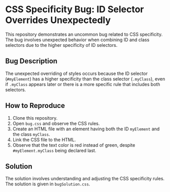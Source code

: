 # CSS Specificity Bug: ID Selector Overrides Unexpectedly

This repository demonstrates an uncommon bug related to CSS specificity. The bug involves unexpected behavior when combining ID and class selectors due to the higher specificity of ID selectors.

## Bug Description
The unexpected overriding of styles occurs because the ID selector (`#myElement`) has a higher specificity than the class selector (`.myClass`), even if `.myClass` appears later or there is a more specific rule that includes both selectors.

## How to Reproduce
1. Clone this repository.
2. Open `bug.css` and observe the CSS rules.
3. Create an HTML file with an element having both the ID `myElement` and the class `myClass`.
4. Link the CSS file to the HTML.
5. Observe that the text color is red instead of green, despite `#myElement.myClass` being declared last.

## Solution
The solution involves understanding and adjusting the CSS specificity rules. The solution is given in `bugSolution.css`.